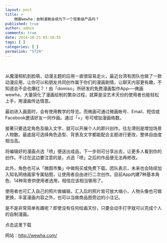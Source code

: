 ```yaml
---
layout: post
title: >
    微画wewha：自制漫画会成为下一个现象级产品吗？
published: true
author: admin
comments: true
date: 2014-10-21 05:10:55
tags: [ ]
categories: [ ]
permalink: "5729"
---
```

 

从魔漫相机到脸萌，动漫主题的应用一直很容易走火，最近台湾有团队也做了一款动漫应用，让你可以和朋友共同创作属于你们的漫画剧情，让聊天内容更有趣，不知道会不会也爆红？！由「domiso」所研发的免费漫画製作App──微画 wewha，大量简化了漫画绘制的繁杂过程，就算是没艺术天份的使用者也能轻松上手，用漫画传达情意。

最初进入画面时，会有使用教学的导览。而微画可通过微画帐号、Email、短信或Facebook邀请好友一同作画。通过「+」号可增加漫画格数。

接著只要选定角色及输入文字，就可以开展个人的即兴创作。往左滑则是增加场景人物数。最底层可选择角色造型、背景及文字都能配合主题进行更改，整体自由度相当高。

将编辑好的漫画点选「喷」便送出成品，下一步则可分享出去，让更多人看到你的创作。不过在这边要注意的是，点选「喷」之后的作品便无法再修改。

此外，角色也可从「微图市集」中做购买或免费下载。团队表示，未来也会陆续加入知名网络画家专属贴图，让使用者自由进行二次创作。目前App内建7种基本角色、14种背景供使用者选用，相信应该相当够用了。

使用者也可汇入自己的照片做编辑，汇入后的照片皆可放大缩小，人物头像也可做更换，丰富漫画内容之外，也可以当做商品图旁边的小注记。

是不是非常简单有趣呢？即使没有任何绘画天份，只要会动手打字就可以完成个人的自制漫画。

点击这里下载

网站：http://wewha.com/